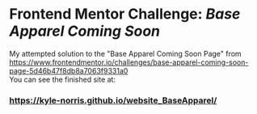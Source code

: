 # Frontend Mentor Challenge: *Base Apparel Coming Soon*

My attempted solution to the "Base Apparel Coming Soon Page" from https://www.frontendmentor.io/challenges/base-apparel-coming-soon-page-5d46b47f8db8a7063f9331a0 <br />
You can see the finished site at: <br />
### https://kyle-norris.github.io/website_BaseApparel/ ###

